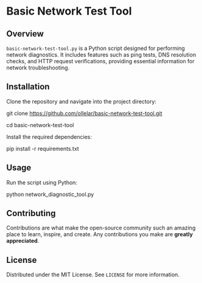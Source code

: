 # Basic Network Test Tool

## Overview
`basic-network-test-tool.py` is a Python script designed for performing network diagnostics. It includes features such as ping tests, DNS resolution checks, and HTTP request verifications, providing essential information for network troubleshooting.

## Installation
Clone the repository and navigate into the project directory:

git clone https://github.com/ollelar/basic-network-test-tool.git

cd basic-network-test-tool

Install the required dependencies:

pip install -r requirements.txt

## Usage
Run the script using Python:

python network_diagnostic_tool.py

## Contributing
Contributions are what make the open-source community such an amazing place to learn, inspire, and create. Any contributions you make are **greatly appreciated**.

## License
Distributed under the MIT License. See `LICENSE` for more information.
